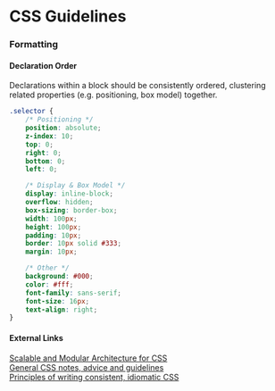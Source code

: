 # CSS Guidelines

### Formatting

#### Declaration Order

Declarations within a block should be consistently ordered, clustering related
properties (e.g. positioning, box model) together.

```css
.selector {
    /* Positioning */
    position: absolute;
    z-index: 10;
    top: 0;
    right: 0;
    bottom: 0;
    left: 0;

    /* Display & Box Model */
    display: inline-block;
    overflow: hidden;
    box-sizing: border-box;
    width: 100px;
    height: 100px;
    padding: 10px;
    border: 10px solid #333;
    margin: 10px;

    /* Other */
    background: #000;
    color: #fff;
    font-family: sans-serif;
    font-size: 16px;
    text-align: right;
}
```


#### External Links

[Scalable and Modular Architecture for CSS](http://smacss.com/)  
[General CSS notes, advice and guidelines](https://github.com/csswizardry/CSS-Guidelines)  
[Principles of writing consistent, idiomatic CSS](https://github.com/necolas/idiomatic-css)
